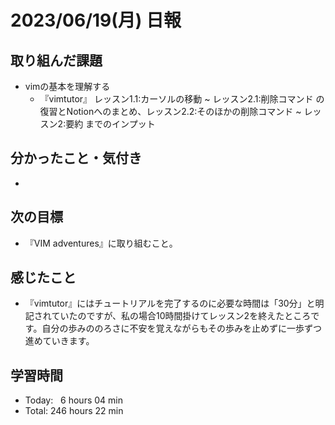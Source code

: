 # 2023/06/19(月) 日報
## 取り組んだ課題
- vimの基本を理解する
  - 『vimtutor』 レッスン1.1:カーソルの移動 ~ レッスン2.1:削除コマンド の復習とNotionへのまとめ、レッスン2.2:そのほかの削除コマンド ~ レッスン2:要約 までのインプット

## 分かったこと・気付き
- 
## 次の目標
- 『VIM adventures』に取り組むこと。

## 感じたこと
- 『vimtutor』にはチュートリアルを完了するのに必要な時間は「30分」と明記されていたのですが、私の場合10時間掛けてレッスン2を終えたところです。自分の歩みののろさに不安を覚えながらもその歩みを止めずに一歩ずつ進めていきます。

## 学習時間
- Today:&nbsp;&nbsp; 6 hours 04 min
- Total: 246 hours 22 min
